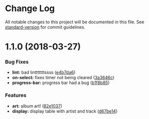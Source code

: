 # Change Log

All notable changes to this project will be documented in this file. See [standard-version](https://github.com/conventional-changelog/standard-version) for commit guidelines.

<a name="1.1.0"></a>
# 1.1.0 (2018-03-27)


### Bug Fixes

* **lint:** bad lintttttttssss ([e4b7da6](https://github.com/emkay/canoga/commit/e4b7da6))
* **on-select:** fixes timer not being cleared ([3a3646c](https://github.com/emkay/canoga/commit/3a3646c))
* **progress-bar:** progress bar had a bug ([b1f8b85](https://github.com/emkay/canoga/commit/b1f8b85))


### Features

* **art:** album art! ([82e1037](https://github.com/emkay/canoga/commit/82e1037))
* **display:** display table with artist and track ([d67be14](https://github.com/emkay/canoga/commit/d67be14))
